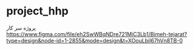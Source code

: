 # project_hhp
پروژه سر کار
https://www.figma.com/file/eh2SwWBqNDre721MiC3Lb1/Bimeh-tejarat?type=design&node-id=1-2855&mode=design&t=XOouLbil67hVn8TB-0
